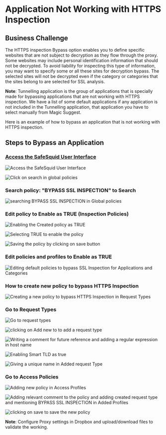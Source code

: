 # Application Not Working with HTTPS Inspection

## Business Challenge

The HTTPS inspection Bypass option enables you to define specific websites that are not subject to decryption as they flow through the proxy. Some websites may include personal identification information that should not be decrypted. To avoid liability for inspecting this type of information, you may want to specify some or all these sites for decryption bypass. The selected sites will not be decrypted even if the category or categories that the sites belong to are selected for SSL analysis.

**Note**: Tunnelling application is the group of applications that is specially made for bypassing applications that are not working with HTTPS inspection. We have a list of some default applications if any application is not included in the Tunnelling application, that application you have to select manually from Magic Suggest.

Here is an example of how to bypass an application that is not working with HTTPS inspection.

## Steps to Bypass an Application

### [Access the SafeSquid User Interface](https://help.safesquid.com/portal/en/kb/articles/access-the-safesquid-user-interface)

![Access the SafeSquid User Interface ](/img/Troubleshooting/Application_not_working_with_HTTPS_inspection/image1.webp)

![Click on search in global policies](/img/Troubleshooting/Application_not_working_with_HTTPS_inspection/image2.webp)

### Search policy: "BYPASS SSL INSPECTION" to Search

![searching BYPASS SSL INSPECTION in Global policies](/img/Troubleshooting/Application_not_working_with_HTTPS_inspection/image3.webp)

### Edit policy to Enable as TRUE (Inspection Policies)

![Enabling the Created policy as TRUE](/img/Troubleshooting/Application_not_working_with_HTTPS_inspection/image4.webp)

![Selecting TRUE to enable the policy](/img/Troubleshooting/Application_not_working_with_HTTPS_inspection/image5.webp)

![Saving the policy by clicking on save button](/img/Troubleshooting/Application_not_working_with_HTTPS_inspection/image6.webp)

### Edit policies and profiles to Enable as TRUE

![Editing default policies to bypass SSL Inspection for Applications and Categories](/img/Troubleshooting/Application_not_working_with_HTTPS_inspection/image7.webp)

### How to create new policy to bypass HTTPS Inspection

![Creating a new policy to bypass HTTPS Inspection in Request Types](/img/Troubleshooting/Application_not_working_with_HTTPS_inspection/image8.webp)

### Go to Request Types 

![Go to request types ](/img/Troubleshooting/Application_not_working_with_HTTPS_inspection/image9.webp)

![clicking on Add new to to add a request type](/img/Troubleshooting/Application_not_working_with_HTTPS_inspection/image10.webp)

![Writing a comment for future reference and adding a regular expression in host name](/img/Troubleshooting/Application_not_working_with_HTTPS_inspection/image11.webp)

![Enabling Smart TLD as true](/img/Troubleshooting/Application_not_working_with_HTTPS_inspection/image12.webp)

![Giving a unique name in Added request Type](/img/Troubleshooting/Application_not_working_with_HTTPS_inspection/image13.webp)

### Go to Access Policies

![Adding new policy in Access Profiles](/img/Troubleshooting/Application_not_working_with_HTTPS_inspection/image14.webp)

![Adding relevant comment to the policy and adding created request type and mentioning BYPASS SSL INSPECTION in Added Profiles](/img/Troubleshooting/Application_not_working_with_HTTPS_inspection/image15.webp)

![clicking on save to save the new policy](/img/Troubleshooting/Application_not_working_with_HTTPS_inspection/image16.webp)

**Note**: Configure Proxy settings in Dropbox and upload/download files to validate the working.
